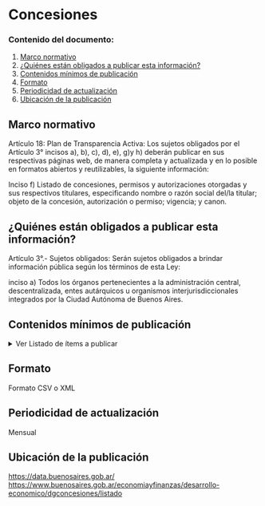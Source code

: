 <h1> Concesiones</h1> 
<h3>  Contenido del documento: </h3> 
<ol>
 <li><a href="#marco">Marco normativo</a></li>
 <li><a href="#obligados">¿Quiénes están obligados a publicar esta información?</a></li>
 <li><a href="#contenidos">Contenidos mínimos de publicación</a></li>
 <li><a href="#formato">Formato</a></li>
 <li><a href="#perio">Periodicidad de actualización</a></li>
 <li><a href="#ubicacion">Ubicación de la publicación</a></li>
 
 
</ol>
 
<h2 id="marco">Marco normativo</h2>  
<p>
Artículo 18: Plan de Transparencia Activa: Los sujetos obligados por el Artículo 3° incisos a), b), c), d), e), g)y h) deberán publicar en sus respectivas páginas web, de manera completa y actualizada y en lo posible en formatos abiertos y reutilizables, la siguiente información:

Inciso f) Listado de concesiones, permisos y autorizaciones otorgadas y sus respectivos
titulares, especificando nombre o razón social del/la titular; objeto de la concesión, autorización o permiso; vigencia; y canon.

</p>
<h2 id="obligados"> ¿Quiénes están obligados a publicar esta información?</h2> 
<p>
Artículo 3°.- Sujetos obligados: Serán sujetos obligados a brindar información pública según los términos de esta Ley:

inciso a) Todos los órganos pertenecientes a la administración central, descentralizada, entes autárquicos u organismos interjurisdiccionales integrados por la Ciudad Autónoma de Buenos Aires.




</p>


<h2 id="contenidos"> Contenidos mínimos de publicación </h2> 

<details><summary> Ver Listado de ítems a publicar </summary>
<p>


|	Ítem	|
|		------------- |
|	Nombre o razón social del/la titular;|
|Objeto de la concesión|
|Autorización o permiso|
|Vigencia|
|Canon|




</p>
</details>

<h2 id="formato"> Formato </h2>
<p> Formato CSV o XML
</p>
<h2 id="perio"> Periodicidad de actualización</h2>
<p>Mensual</p>


<h2 id="ubicacion"> Ubicación de la publicación</h2>
<p>
  <a href="https://data.buenosaires.gob.ar/">https://data.buenosaires.gob.ar/ </a>
  </br>
<a href="https://www.buenosaires.gob.ar/economiayfinanzas/desarrollo-economico/dgconcesiones/listado">https://www.buenosaires.gob.ar/economiayfinanzas/desarrollo-economico/dgconcesiones/listado</a>


</p>

<!-- | Compromiso | Fecha de cumplimiento |
| --- | --- |
| Listado | |
| Pliego | |
| Tipo de contratación | |
| Certificados de aptitud ambiental | |
| Incorporar AUSA, IVC | |
-->

